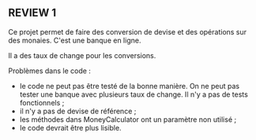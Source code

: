 ## REVIEW 1 

Ce projet permet de faire des conversion de devise et des opérations sur des monaies. C'est une banque en ligne.

Il a des taux de change pour les conversions.

Problèmes dans le code :
- le code ne peut pas être testé de la bonne manière. On ne peut pas tester une banque avec plusieurs taux de change. Il n'y a pas de tests fonctionnels ;
- il n'y a pas de devise de référence ;
- les méthodes dans MoneyCalculator ont un paramètre non utilisé ;
- le code devrait être plus lisible.
